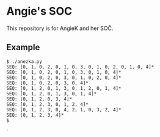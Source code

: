 # Angie's SOC

This repository is for AngieK and her SOČ.

## Example

    $ ./anezka.py
    SEQ: [0, 1, 0, 2, 0, 1, 0, 3, 0, 1, 0, 2, 0, 1, 0, 4]*
    SEQ: [0, 1, 0, 2, 0, 1, 0, 3, 0, 1, 0, 4]*
    SEQ: [0, 1, 0, 2, 0, 3, 0, 1, 0, 2, 0, 4]*
    SEQ: [0, 1, 0, 2, 0, 3, 0, 4]*
    SEQ: [0, 1, 2, 0, 1, 3, 0, 1, 2, 0, 1, 4]*
    SEQ: [0, 1, 2, 0, 1, 3, 0, 1, 4]*
    SEQ: [0, 1, 2, 0, 3, 4]*
    SEQ: [0, 1, 2, 3, 0, 1, 2, 4]*
    SEQ: [0, 1, 2, 3, 0, 4, 2, 1, 0, 3, 2, 4]*
    SEQ: [0, 1, 2, 3, 4]*
    $
`
